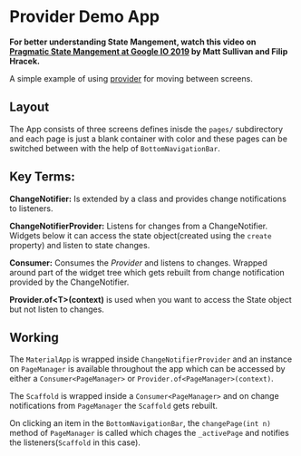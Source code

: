 # Provider Demo App

__For better understanding State Mangement, watch this video on [Pragmatic State Mangement at Google IO 2019](https://www.youtube.com/watch?v=d_m5csmrf7I) by Matt Sullivan and Filip Hracek.__

A simple example of using [provider](https://pub.dev/packages/provider) for moving between screens.
## Layout
The App consists of three screens defines inisde the `pages/` subdirectory and each page is just a blank container with color and these pages can be switched between with the help of `BottomNavigationBar`.
## Key Terms:
**ChangeNotifier:** Is extended by a class and provides change notifications to listeners.

**ChangeNotifierProvider:** Listens for changes from a ChangeNotifier. Widgets below it can access the state object(created using the `create` property) and listen to state changes.

**Consumer:** Consumes the _Provider_ and listens to changes. Wrapped around part of the widget tree which gets rebuilt from change notification provided by the ChangeNotifier.

**Provider.of\<T>(context)** is used when you want to access the State object but not listen to changes.

## Working

The `MaterialApp` is wrapped inside `ChangeNotifierProvider` and an instance on `PageManager` is available throughout the app which can be accessed by either a `Consumer<PageManager>` or `Provider.of<PageManager>(context)`.

The `Scaffold` is wrapped inside a `Consumer<PageManager>` and on change notifications from `PageManager` the `Scaffold` gets rebuilt.

On clicking an item in the `BottomNavigationBar`, the `changePage(int n)` method of `PageManager` is called which chages the `_activePage` and notifies the listeners(`Scaffold` in this case).